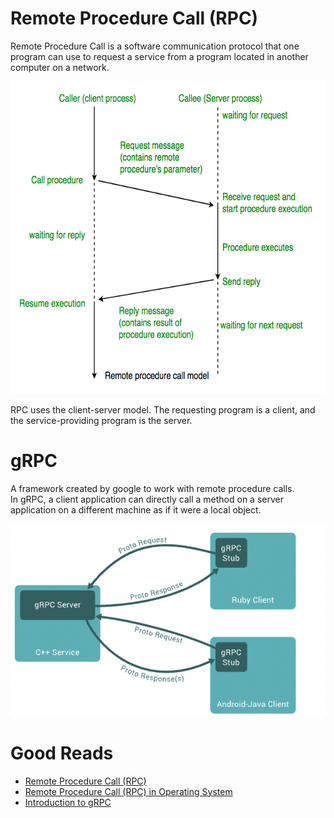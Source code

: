 <h1>Remote Procedure Call (RPC)</h1>
  <p>Remote Procedure Call is a software communication protocol that one program can use to request a service from a program located in another computer on a network.</p>
  <img src="img/RPC.png" height="500px">
  <p>RPC uses the client-server model. The requesting program is a client, and the service-providing program is the server.</p>
<h1>gRPC</h1>
  <p>A framework created by google to work with remote procedure calls. </br>In gRPC, a client application can directly call a method on a server application on a different machine as if it were a local object.</p>
  <img src="img/gRPC.png">
<h1>Good Reads</h1>
  <ul>
    <li><a href="https://www.techtarget.com/searchapparchitecture/definition/Remote-Procedure-Call-RPC">Remote Procedure Call (RPC)</a></li>
    <li><a href="https://www.geeksforgeeks.org/remote-procedure-call-rpc-in-operating-system/">Remote Procedure Call (RPC) in Operating System</a></li>
    <li><a href="https://grpc.io/docs/what-is-grpc/introduction/">Introduction to gRPC</a></li>
  </ul>